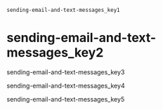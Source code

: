 ```ngMeta
sending-email-and-text-messages_key1
```
# sending-email-and-text-messages_key2
sending-email-and-text-messages_key3

sending-email-and-text-messages_key4

sending-email-and-text-messages_key5